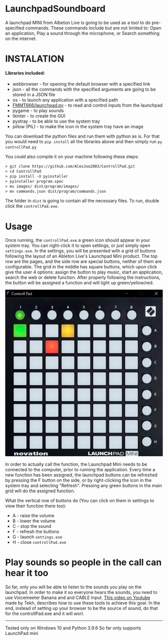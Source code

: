 # LaunchpadSoundboard
A launchpad MINI from Albeton Live is going to be used as a tool to do pre-specified commands. These commands include but are not limited to: Open an application, Play a sound through the microphone, or Search something on the internet.


# INSTALATION
#### Libraries included:
- webbrowser - for opening the default browser with a specified link
- json - all the commands with the specified arguments are going to be stored in a JSON file
- os - to launch any application with a specified path
- [FMMT666/launchpad.py](https://github.com/FMMT666/launchpad.py/blob/master/launchpad_py/launchpad.py) - to read and control inputs from the launchpad
- pygame - to play sounds
- tkinter - to create the GUI
- pystray - to be able to use the system tray
- pillow (PIL) - to make the icon in the system tray have an image

You can download the python files and run them with python as is. For that you would need to `pip install` all the libraries above and then simply run `py controllPad.py`

You could also compile it on your machine following these steps:
```
> git clone https://github.com/AlexJoo2003/ControllPad.git
> cd ControllPad
> pip install -U pyinstaller
> pyinstaller program.spec
> mv images/ dist/program/images/
> mv commands.json dist/program/commands.json
```
The folder in `dist` is going to contain all the necessary files. To run, double click the `controllPad.exe`.

# Usage
Once running, the `controllPad.exe` a green icon should appear in your system tray. You can right-click it to open settings, or just simply open `settings.exe`. In the settings, you will be presented with a grid of buttons following the layout of an Ableton Live's Launchpad Mini product. The top row are the pages, and the side row are special buttons, neither of them are configurable. The grid in the middle has square buttons, which upon click give the user 4 options: assign the button to play music, start an application, search the web or delete function. After properly following the instructions, the button will be assigned a function and will light up green/yellow/red.

![Preview](https://github.com/AlexJoo2003/ControllPad/blob/main/images/preview.png "Preview of the settings.exe")

In order to actually call the function, the Launchpad Mini needs to be connected to the computer, prior to running the application. Every time a new function has been assigned, the launchpad buttons can be refreshed by pressing the F button on the side, or by right-clicking the icon in the system tray and selecting "Refresh". Pressing any green buttons in the main grid will do the assigned function.

What the vertical row of buttons do (You can click on them in settings to view their function there too):
- A - raise the volume
- B - lower the volume
- C - stop the sound
- F - refresh the buttons
- G - launch `settings.exe`
- H - close `controllPad.exe`

# Play sounds so people in the call can hear it too

So far, only you will be able to listen to the sounds you play on the launchpad. In order to make it so everyone hears the sounds, you need to use Voicemeeter Banana and and CABLE Input. [This video on Youtube](https://www.youtube.com/watch?v=8c1LPeyVjdE) made by Tekh, describes how to use these tools to achieve this goal. In the end, instead of setting up your browser to be the source of sound, do that for the controllPad.exe and it will worl.

---
Tested only on Windows 10 and Python 3.9.6
So far only supports LaunchPad mini